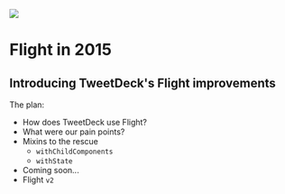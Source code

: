 ![](/content/flight-logo.png)

# Flight in 2015

## Introducing TweetDeck's Flight improvements

The plan:

- How does TweetDeck use Flight?
- What were our pain points?
- Mixins to the rescue
    - `withChildComponents`
    - `withState`
- Coming soon...
- Flight `v2`
